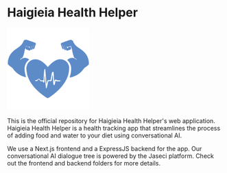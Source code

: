 # Haigieia Health Helper

![Haigieia Health Helper Logo](/haigieia-frontend/public/logo192.png)

This is the official repository for Haigieia Health Helper's web application. Haigieia Health Helper is a health tracking app that streamlines the process of adding food and water to your diet using conversational AI. 

We use a Next.js frontend and a ExpressJS backend for the app. Our conversational AI dialogue tree is powered by the Jaseci platform. Check out the frontend and backend folders for more details.